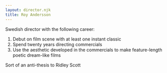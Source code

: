 ```yaml
---
layout: director.njk
title: Roy Andersson
---
```


Swedish director with the following career:

1. Debut on film scene with at least one instant classic
2. Spend twenty years directing commercials
3. Use the aesthetic developed in the commercials to make feature-length poetic dream-like films

Sort of an anti-thesis to Ridley Scott
